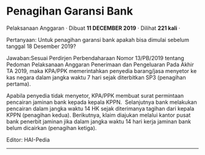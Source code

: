 Penagihan Garansi Bank
======================

Pelaksanaan Anggaran · Dibuat **11 DECEMBER 2019** · Dilihat **221 kali** ·

Pertanyaan: Untuk penagihan garansi bank apakah bisa dimulai sebelum tanggal 18 Desember 2019?

  

  

Jawaban:Sesuai Perdirjen Perbendaharaan Nomor 13/PB/2019 tentang Pedoman Pelaksanaan Anggaran Penerimaan dan Pengeluaran Pada Akhir TA 2019, maka KPA/PPK memerintahkan penyedia barang/jasa menyetor ke kas negara dalam jangka waktu 7 hari sejak diterbitkan SP3 (penagihan pertama).

Apabila penyedia tidak menyetor, KPA/PPK membuat surat permintaan pencairan jaminan bank kepada kepala KPPN.  Selanjutnya bank melakukan pencairan dalam jangka waktu 14 HK sejak diterimanya tagihan dari kepala KPPN (penagihan kedua). Berikutnya, klaim diajukan melalui kantor pusat bank penerbit jaminan jika dalam jangka waktu 14 hari kerja jaminan bank belum dicairkan (penagihan ketiga).

  

Editor: HAI-Pedia  

  

  
  
  

* * *
